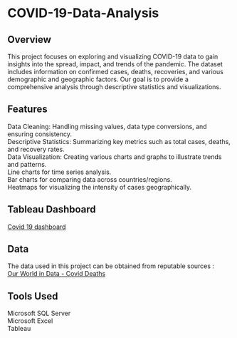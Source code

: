 # COVID-19-Data-Analysis

## Overview
This project focuses on exploring and visualizing COVID-19 data to gain insights into the spread, impact, and trends of the pandemic. The dataset includes information on confirmed cases, deaths, recoveries, and various demographic and geographic factors. Our goal is to provide a comprehensive analysis through descriptive statistics and visualizations.

## Features
Data Cleaning: Handling missing values, data type conversions, and ensuring consistency. <br>
Descriptive Statistics: Summarizing key metrics such as total cases, deaths, and recovery rates. <br>
Data Visualization: Creating various charts and graphs to illustrate trends and patterns. <br>
Line charts for time series analysis. <br>
Bar charts for comparing data across countries/regions. <br>
Heatmaps for visualizing the intensity of cases geographically.

## Tableau Dashboard
 <a href = "https://public.tableau.com/views/Covid19Analysis_17172339917640/Dashboard1?:language=en-GB&publish=yes&:sid=&:display_count=n&:origin=viz_share_link" target = "_main"> Covid 19 dashboard </a>


## Data
The data used in this project can be obtained from reputable sources : <br>
 <a href = "https://ourworldindata.org/covid-deaths" target = "_main"> Our World in Data - Covid Deaths </a>

## Tools Used
Microsoft SQL Server
<br>Microsoft Excel
<br>Tableau
